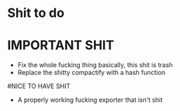 # Shit to do

# IMPORTANT SHIT
- Fix the whole fucking thing basically, this shit is trash
- Replace the shitty compactify with a hash function

#NICE TO HAVE SHIT
- A properly working fucking exporter that isn't shit